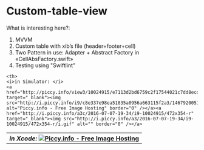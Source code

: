 # Custom-table-view

What is interesting here?:

1. MVVM 
2. Custom table with xib’s file (header+footer+cell)
3. Two Pattern in use: Adapter + Abstract Factory in «CellAbsFactory.swift»
4. Testing using "Swiftlint"


<table border="0" width="100%" cellpadding="5" align="center" cellspacing = "2">
   <tr>
    <th>
    <i>in Xcode: </i>
    <a href="http://piccy.info/view3/10024902/1f181096d263726c0b0b46dbd19c2bfc/" target="_blank"><img src="http://i.piccy.info/i9/8fab0337ca043fd5c8e9c074df4049a7/1467919902/23423/1049505/Custom_table_view_S1_500.jpg" alt="Piccy.info - Free Image Hosting" border="0" /></a><a href="http://i.piccy.info/a3c/2016-07-07-19-31/i9-10024902/438x381-r" target="_blank"><img src="http://i.piccy.info/a3/2016-07-07-19-31/i9-10024902/438x381-r/i.gif" alt="" border="0" /></a>
</th>
  
    <th>
    <i>in Simulator: </i>
    <a href="http://piccy.info/view3/10024915/e7113d2bd6759c2f17544021c7dd8ecd/" target="_blank"><img src="http://i.piccy.info/i9/c8e337e98ea51835a0956a663115f2a3/1467920051/30416/1049505/Custom_table_view_S2_500.jpg" alt="Piccy.info - Free Image Hosting" border="0" /></a><a href="http://i.piccy.info/a3c/2016-07-07-19-34/i9-10024915/472x354-r" target="_blank"><img src="http://i.piccy.info/a3/2016-07-07-19-34/i9-10024915/472x354-r/i.gif" alt="" border="0" /></a>
</th>
  <tr>
 </table>
